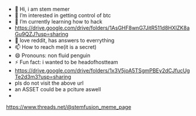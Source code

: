 - 👋 Hi, i am stem memer 
- 👀 I’m interested in getting control of btc 
- 🌱 I’m currently learning how to hack
- https://drive.google.com/drive/folders/1AsGHF8wnG7JitR511d8HXIZK8aGu9QZJ?usp=sharing
- 💞️ love reddit, has answers to everrything
- 📫 How to reach me(it is a secret)
- 😄 Pronouns: non fluid penguin
- ⚡ Fun fact: i wanted to be headofhostteam
- https://drive.google.com/drive/folders/1x3V5joA5TSgmPBEy2dCJfucUgTe2d3m3?usp=sharing
- pls do not visit the above url
- an ASSET could be a pciture aswell
- 

  https://www.threads.net/@stemfusion_meme_page

<!---
stem-memer/stem-memer is a ✨ special ✨ repository because its `README.md` (this file) appears on your GitHub profile.
You can click the Preview link to take a look at your changes.
--->
